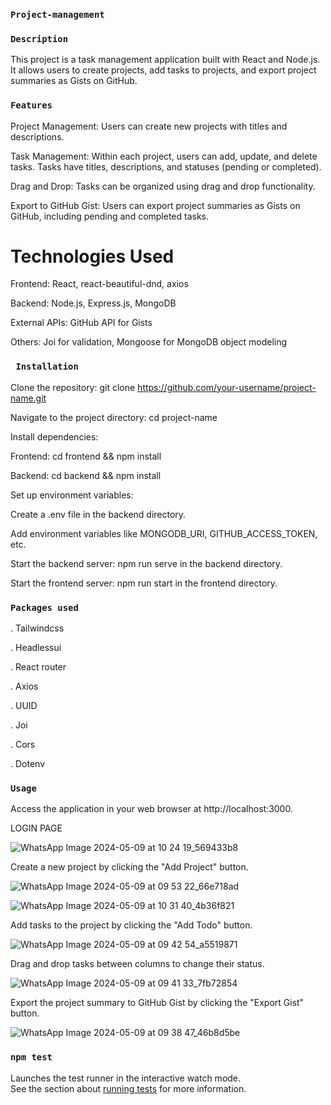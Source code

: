 ### `Project-management`

### `Description`
This project is a task management application built with React and Node.js. It allows users to create projects, add tasks to projects, and export project summaries as Gists on GitHub.

### `Features`
Project Management: Users can create new projects with titles and descriptions.

Task Management: Within each project, users can add, update, and delete tasks. Tasks have titles, descriptions, and statuses (pending or completed).

Drag and Drop: Tasks can be organized using drag and drop functionality.

Export to GitHub Gist: Users can export project summaries as Gists on GitHub, including pending and completed tasks.

# Technologies Used

Frontend: React, react-beautiful-dnd, axios

Backend: Node.js, Express.js, MongoDB

External APIs: GitHub API for Gists

Others: Joi for validation, Mongoose for MongoDB object modeling


### ` Installation`

Clone the repository: git clone https://github.com/your-username/project-name.git

Navigate to the project directory: cd project-name

Install dependencies:

Frontend: cd frontend && npm install

Backend: cd backend && npm install

Set up environment variables:

Create a .env file in the backend directory.

Add environment variables like MONGODB_URI, GITHUB_ACCESS_TOKEN, etc.

Start the backend server: npm run serve in the backend directory.

Start the frontend server: npm run start in the frontend directory.


###  `Packages used`
. Tailwindcss

. Headlessui

. React router

. Axios

. UUID

. Joi

. Cors

. Dotenv

### `Usage`
Access the application in your web browser at http://localhost:3000.

LOGIN PAGE

![WhatsApp Image 2024-05-09 at 10 24 19_569433b8](https://github.com/sona1237/project-management-task/assets/146066244/2579a436-bd09-4bf7-8129-a0a67a91d7af)

Create a new project by clicking the "Add Project" button.

![WhatsApp Image 2024-05-09 at 09 53 22_66e718ad](https://github.com/sona1237/project-management-task/assets/146066244/5d1d3d11-08a7-4342-a2a5-8bbbcb07e61f)


![WhatsApp Image 2024-05-09 at 10 31 40_4b36f821](https://github.com/sona1237/project-management-task/assets/146066244/50326010-73ac-428f-9db6-1c86dcaceed6)


Add tasks to the project by clicking the "Add Todo" button.

![WhatsApp Image 2024-05-09 at 09 42 54_a5519871](https://github.com/sona1237/project-management-task/assets/146066244/913beea9-aedf-4a8d-aa3e-8ba5ad34c8b6)

Drag and drop tasks between columns to change their status.

![WhatsApp Image 2024-05-09 at 09 41 33_7fb72854](https://github.com/sona1237/project-management-task/assets/146066244/1ae04153-a8a4-48b9-9cf3-ad91ea5ea04c)

Export the project summary to GitHub Gist by clicking the "Export Gist" button.


![WhatsApp Image 2024-05-09 at 09 38 47_46b8d5be](https://github.com/sona1237/project-management-task/assets/146066244/cb17bf7e-9354-450d-9827-5ebd021755ca)

### `npm test`

Launches the test runner in the interactive watch mode.\
See the section about [running tests](https://facebook.github.io/create-react-app/docs/running-tests) for more information.



